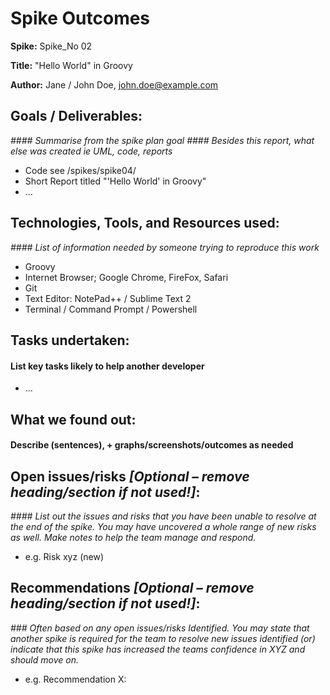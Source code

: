 Spike Outcomes
==================
**Spike:** Spike_No 02

**Title:** "Hello World" in Groovy

**Author:** Jane / John Doe, john.doe@example.com

## Goals / Deliverables:
_#### Summarise from the spike plan goal_
_#### Besides this report, what else was created ie UML, code, reports_
- Code see /spikes/spike04/
- Short Report titled "'Hello World' in Groovy"
- ...

## Technologies, Tools, and Resources used:
_#### List of information needed by someone trying to reproduce this work_
- Groovy
- Internet Browser; Google Chrome, FireFox, Safari
- Git
- Text Editor: NotePad++ / Sublime Text 2
- Terminal / Command Prompt / Powershell

## Tasks undertaken:
#### List key tasks likely to help another developer
- ...

## What we found out:
#### Describe (sentences), + graphs/screenshots/outcomes as needed


## Open issues/risks _[Optional – remove heading/section if not used!]_:
_#### List out the issues and risks that you have been unable to resolve at the
 end of the spike. You may have uncovered a whole range of new risks as well.
 Make notes to help the team manage and respond._
- e.g. Risk xyz (new)

## Recommendations _[Optional – remove heading/section if not used!]_:
_### Often based on any open issues/risks Identified. You may state that another
 spike is required for the team to resolve new issues identified (or) indicate
 that this spike has increased the teams confidence in XYZ and should move on._
- e.g. Recommendation X:
